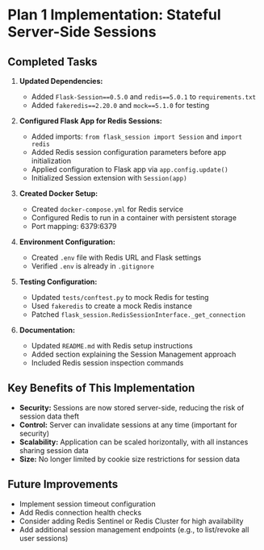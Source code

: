 # Plan 1 Implementation: Stateful Server-Side Sessions

## Completed Tasks

1. **Updated Dependencies:**
   - Added `Flask-Session==0.5.0` and `redis==5.0.1` to `requirements.txt`
   - Added `fakeredis==2.20.0` and `mock==5.1.0` for testing

2. **Configured Flask App for Redis Sessions:**
   - Added imports: `from flask_session import Session` and `import redis`
   - Added Redis session configuration parameters before app initialization
   - Applied configuration to Flask app via `app.config.update()`
   - Initialized Session extension with `Session(app)`

3. **Created Docker Setup:**
   - Created `docker-compose.yml` for Redis service
   - Configured Redis to run in a container with persistent storage
   - Port mapping: 6379:6379

4. **Environment Configuration:**
   - Created `.env` file with Redis URL and Flask settings
   - Verified `.env` is already in `.gitignore`

5. **Testing Configuration:**
   - Updated `tests/conftest.py` to mock Redis for testing
   - Used `fakeredis` to create a mock Redis instance
   - Patched `flask_session.RedisSessionInterface._get_connection`

6. **Documentation:**
   - Updated `README.md` with Redis setup instructions
   - Added section explaining the Session Management approach
   - Included Redis session inspection commands

## Key Benefits of This Implementation

- **Security:** Sessions are now stored server-side, reducing the risk of session data theft
- **Control:** Server can invalidate sessions at any time (important for security)
- **Scalability:** Application can be scaled horizontally, with all instances sharing session data
- **Size:** No longer limited by cookie size restrictions for session data

## Future Improvements

- Implement session timeout configuration
- Add Redis connection health checks
- Consider adding Redis Sentinel or Redis Cluster for high availability
- Add additional session management endpoints (e.g., to list/revoke all user sessions) 